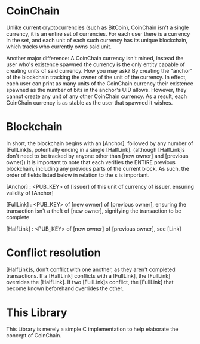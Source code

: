 # CoinChain

Unlike current cryptocurrencies (such as BitCoin), CoinChain isn't a single currency, it is an entire set of currencies.
For each user there is a currency in the set, and each unit of each such currency has its unique blockchain, which tracks who currently owns said unit.

Another major difference: A CoinChain currency isn't mined, instead the user who's existence spawned the currency is the only entity capable of creating units of said currency.
How you may ask? By creating the "anchor" of the blockchain tracking the owner of the unit of the currency.
In effect, each user can print as many units of the CoinChain currency their existence spawned as the number of bits in the anchor's UID allows. However, they cannot create any unit of any other CoinChain currency.
As a result, each CoinChain currency is as stable as the user that spawned it wishes.

# Blockchain

In short, the blockchain begins with an [Anchor], followed by any number of [FullLink]s, potentially ending in a single [HalfLink]. (although [HalfLink]s don't need to be tracked by anyone other than [new owner] and [previous owner])
It is important to note that each <SIGNATURE> verifies the ENTIRE previous blockchain, including any previous parts of the current block.
As such, the order of fields listed below in relation to the <SIGNATURE>s is important.

[Anchor] :
	<PUB_KEY> of [issuer]
	<UID> of this unit of currency
	<SIGNATURE> of issuer, ensuring validity of [Anchor]
	
[FullLink] :
	<PUB_KEY> of [new owner]
	<SIGNATURE> of [previous owner], ensuring the transaction isn't a theft
	<SIGNATURE> of [new owner], signifying the transaction to be complete

[HalfLink] :
	<PUB_KEY> of [new owner]
	<SIGNATURE> of [previous owner], see [Link]

# Conflict resolution

[HalfLink]s, don't conflict with one another, as they aren't completed transactions.
If a [HalfLink] conflicts with a [FullLink], the [FullLink] overrides the [HalfLink].
If two [FullLink]s conflict, the [FullLink] that become known beforehand overrides the other.

# This Library

This Library is merely a simple C implementation to help elaborate the concept of CoinChain.